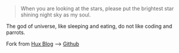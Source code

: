 

> When you are looking at the stars, please put the brightest star shining night sky as my soul.

The god of universe, like sleeping and eating, do not like coding and parrots.

Fork from [Hux Blog](https://huangxuan.me/) —> [Github](https://github.com/Huxpro/huxpro.github.io)